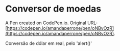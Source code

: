 # Conversor de moedas

A Pen created on CodePen.io. Original URL: [https://codepen.io/amandaperrone/pen/oNBvOzR](https://codepen.io/amandaperrone/pen/oNBvOzR).

Conversão de dólar em real, pelo 'alert()'

